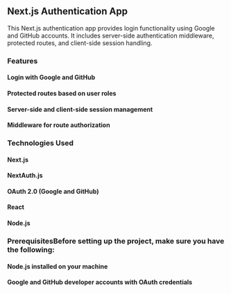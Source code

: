 ## Next.js Authentication App
This Next.js authentication app provides login functionality using Google and GitHub accounts. It includes server-side authentication middleware, protected routes, and client-side session handling.

### Features
#### Login with Google and GitHub
#### Protected routes based on user roles
#### Server-side and client-side session management
#### Middleware for route authorization

### Technologies Used
#### Next.js
#### NextAuth.js
#### OAuth 2.0 (Google and GitHub)
#### React
#### Node.js

### PrerequisitesBefore setting up the project, make sure you have the following:

#### Node.js installed on your machine
#### Google and GitHub developer accounts with OAuth credentials